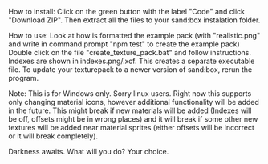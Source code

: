 How to install:
Click on the green button with the label "Code" and click "Download ZIP". Then extract all the files to your sand:box instalation folder.

How to use:
Look at how is formatted the example pack (with "realistic.png" and write in command prompt "npm test" to create the example pack)
Double click on the file "create_texture_pack.bat" and follow instructions.
Indexes are shown in indexes.png/.xcf.
This creates a separate executable file. To update your texturepack to a newer version of sand:box, rerun the program.

Note:
This is for Windows only. Sorry linux users.
Right now this supports only changing material icons, however additional functionality will be added in the future.
This might break if new materials will be added (Indexes will be off, offsets might be in wrong places) and it will break if some other new textures will be added near material sprites (either offsets will be incorrect or it will break completely).

Darkness awaits. What will you do? Your choice.
